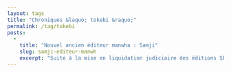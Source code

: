```yaml
---
layout: tags
title: "Chroniques &laquo; tokebi &raquo;"
permalink: /tag/tokebi
posts:
  -
    title: "Nouvel ancien éditeur manwha : Samji"
    slug: samji-editeur-manwh
    excerpt: "Suite à la mise en liquidation judiciaire des éditions SEEBD, maison-mère des labels Akiko, Kabuto, Tokebi et Saphira, le nouvel éditeur Samji annonce reprendre une partie du catalogue et proposera de nouveaux titres à partir du mois de novembre prochain.C'est ainsi que la plupart des titres des catalogues des labels Tokebi et Saphira sera repris"
---
```


